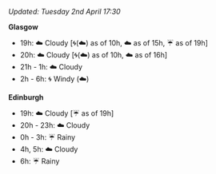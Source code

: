 *Updated: Tuesday 2nd April 17:30*

**Glasgow**

* 19h: :cloud: Cloudy [:cyclone:(:cloud:) as of 10h, :cloud: as of 15h, :umbrella: as of 19h]
* 20h: :cloud: Cloudy [:cyclone:(:cloud:) as of 10h, :cloud: as of 16h]
* 21h - 1h: :cloud: Cloudy
* 2h - 6h: :cyclone: Windy (:cloud:)

**Edinburgh**

* 19h: :cloud: Cloudy [:umbrella: as of 19h]
* 20h - 23h: :cloud: Cloudy
* 0h - 3h: :umbrella: Rainy
* 4h, 5h: :cloud: Cloudy
* 6h: :umbrella: Rainy
